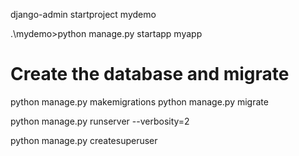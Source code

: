 django-admin startproject mydemo

.\mydemo>python manage.py startapp myapp

# Create the database and migrate

python manage.py makemigrations
python manage.py migrate

python manage.py runserver --verbosity=2

python manage.py createsuperuser